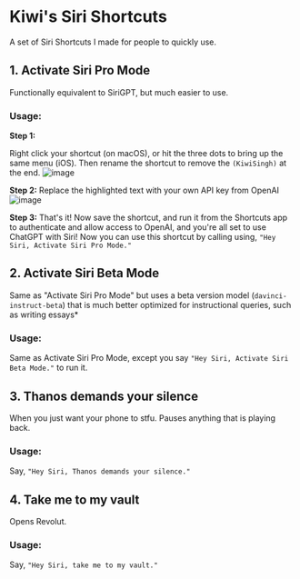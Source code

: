 # Kiwi's Siri Shortcuts
A set of Siri Shortcuts I made for people to quickly use.


## 1. Activate Siri Pro Mode

Functionally equivalent to SiriGPT, but much easier to use.


### Usage:

**Step 1:**

Right click your shortcut (on macOS), or hit the three dots to bring up the same menu (iOS). Then rename the shortcut to remove the `(KiwiSingh)` at the end.
![image](https://user-images.githubusercontent.com/35948673/212554633-d467e990-818d-458a-95b7-a57c17c2d4e0.png)



**Step 2:**
Replace the highlighted text with your own API key from OpenAI
![image](https://user-images.githubusercontent.com/35948673/212555827-ac808039-95e5-47dc-beb4-6592899ccb96.png)


**Step 3:**
That's it! Now save the shortcut, and run it from the Shortcuts app to authenticate and allow access to OpenAI, and you're all set to use ChatGPT with Siri! Now you can use this shortcut by calling using, `"Hey Siri, Activate Siri Pro Mode."`

## 2. Activate Siri Beta Mode

Same as "Activate Siri Pro Mode" but uses a beta version model (`davinci-instruct-beta`) that is much better optimized for instructional queries, such as writing essays*

### Usage:
Same as Activate Siri Pro Mode, except you say `"Hey Siri, Activate Siri Beta Mode."` to run it.

## 3. Thanos demands your silence

When you just want your phone to stfu. Pauses anything that is playing back.

### Usage:
Say, `"Hey Siri, Thanos demands your silence."`

## 4. Take me to my vault

Opens Revolut.

### Usage:
Say, `"Hey Siri, take me to my vault."`



